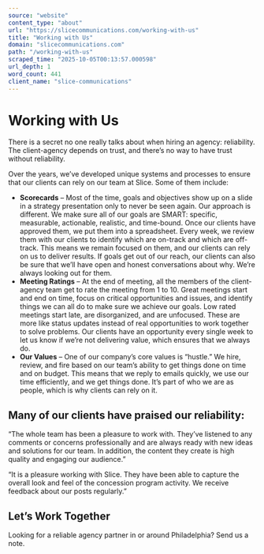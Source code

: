 ```yaml
---
source: "website"
content_type: "about"
url: "https://slicecommunications.com/working-with-us"
title: "Working with Us"
domain: "slicecommunications.com"
path: "/working-with-us"
scraped_time: "2025-10-05T00:13:57.000598"
url_depth: 1
word_count: 441
client_name: "slice-communications"
---
```


# Working with Us

There is a secret no one really talks about when hiring an agency: reliability. The client-agency depends on trust, and there’s no way to have trust without reliability.

Over the years, we’ve developed unique systems and processes to ensure that our clients can rely on our team at Slice. Some of them include:

* **Scorecards** – Most of the time, goals and objectives show up on a slide in a strategy presentation only to never be seen again. Our approach is different. We make sure all of our goals are SMART: specific, measurable, actionable, realistic, and time-bound. Once our clients have approved them, we put them into a spreadsheet. Every week, we review them with our clients to identify which are on-track and which are off-track. This means we remain focused on them, and our clients can rely on us to deliver results. If goals get out of our reach, our clients can also be sure that we’ll have open and honest conversations about why. We’re always looking out for them.
* **Meeting Ratings** – At the end of meeting, all the members of the client-agency team get to rate the meeting from 1 to 10. Great meetings start and end on time, focus on critical opportunities and issues, and identify things we can all do to make sure we achieve our goals. Low rated meetings start late, are disorganized, and are unfocused. These are more like status updates instead of real opportunities to work together to solve problems. Our clients have an opportunity every single week to let us know if we’re not delivering value, which ensures that we always do.
* **Our Values** – One of our company’s core values is “hustle.” We hire, review, and fire based on our team’s ability to get things done on time and on budget. This means that we reply to emails quickly, we use our time efficiently, and we get things done. It’s part of who we are as people, which is why clients can rely on it.

## Many of our clients have praised our reliability:

“The whole team has been a pleasure to work with. They’ve listened to any comments or concerns professionally and are always ready with new ideas and solutions for our team. In addition, the content they create is high quality and engaging our audience.”

“It is a pleasure working with Slice. They have been able to capture the overall look and feel of the concession program activity. We receive feedback about our posts regularly.”

## Let’s Work Together

Looking for a reliable agency partner in or around Philadelphia? Send us a note.